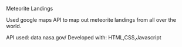 Meteorite Landings


Used google maps API to map out meteorite landings from all over the world.

API used: data.nasa.gov/
Developed with: HTML,CSS,Javascript
